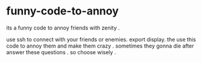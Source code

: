 # funny-code-to-annoy
its a funny code to annoy friends with zenity .

use ssh to connect with your friends or enemies.
export display.
the use this code to annoy them and make them crazy .
sometimes they gonna die after answer these questions .
so choose wisely .
